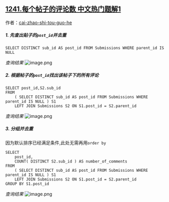 ## [1241.每个帖子的评论数 中文热门题解1](https://leetcode.cn/problems/number-of-comments-per-post/solutions/100000/612ms-by-cai-zhao-shi-tou-guo-he)

作者：[cai-zhao-shi-tou-guo-he](https://leetcode.cn/u/cai-zhao-shi-tou-guo-he)

##### 1. 先查出贴子的`post_id`并去重
```
SELECT DISTINCT sub_id AS post_id FROM Submissions WHERE parent_id IS NULL
```
*查询结果*
![image.png](https://pic.leetcode-cn.com/7520a7f78feead1dfe6e5d52e5d29f292f4a528fbaed1ed5fe5b9da99e057347-image.png)

##### 2. 根据帖子的`post_id`找出该帖子下的所有评论
```
SELECT post_id,S2.sub_id 
FROM
	( SELECT DISTINCT sub_id AS post_id FROM Submissions WHERE parent_id IS NULL ) S1
	LEFT JOIN Submissions S2 ON S1.post_id = S2.parent_id 
```
*查询结果*
![image.png](https://pic.leetcode-cn.com/ccb39f85667ce911701da047afbe2903ed9757539b8763715b2c984ab9137d5b-image.png)

##### 3. 分组并去重
因为默认排序已经满足条件,此处无需再用`order by`
```
SELECT
	post_id,
	COUNT( DISTINCT S2.sub_id ) AS number_of_comments 
FROM
	( SELECT DISTINCT sub_id AS post_id FROM Submissions WHERE parent_id IS NULL ) S1
	LEFT JOIN Submissions S2 ON S1.post_id = S2.parent_id 
GROUP BY S1.post_id
```
*查询结果*
![image.png](https://pic.leetcode-cn.com/94c78a2b43ccc415c2d592018ed7655188dc37c7e5c764070ab11e4e6ce5b63d-image.png)

